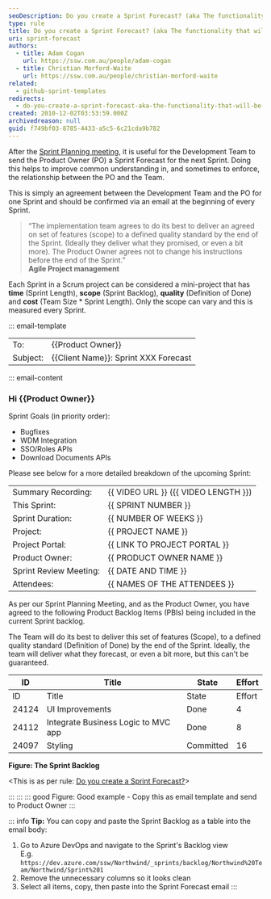 ```yaml
---
seoDescription: Do you create a Sprint Forecast? (aka The functionality that will be developed during the Sprint) - Confirming the relationship between the Product Owner and Development Team in Agile Project Management.
type: rule
title: Do you create a Sprint Forecast? (aka The functionality that will be developed during the Sprint)
uri: sprint-forecast
authors:
  - title: Adam Cogan
    url: https://ssw.com.au/people/adam-cogan
  - title: Christian Morford-Waite
    url: https://ssw.com.au/people/christian-morford-waite
related:
  - github-sprint-templates
redirects:
  - do-you-create-a-sprint-forecast-aka-the-functionality-that-will-be-developed-during-the-sprint
created: 2010-12-02T03:53:59.000Z
archivedreason: null
guid: f749bf03-8785-4433-a5c5-6c21cda9b782
---
```


After the [Sprint Planning meeting](/what-happens-at-a-sprint-planning-meeting), it is useful for the Development Team to send the Product Owner (PO) a Sprint Forecast for the next Sprint. Doing this helps to improve common understanding in, and sometimes to enforce, the relationship between the PO and the Team.

This is simply an agreement between the Development Team and the PO for one Sprint and should be confirmed via an email at the beginning of every Sprint.

<!--endintro-->

> “The implementation team agrees to do its best to deliver an agreed on set of features (scope) to a defined quality standard by the end of the Sprint. (Ideally they deliver what they promised, or even a bit more). The Product Owner agrees not to change his instructions before the end of the Sprint.”  
> **Agile Project management**

Each Sprint in a Scrum project can be considered a mini-project that has **time** (Sprint Length), **scope** (Sprint Backlog), **quality** (Definition of Done) and **cost** (Team Size \* Sprint Length). Only the scope can vary and this is measured every Sprint.

::: email-template

| | |
| -------- | --- |
| To: | {{Product Owner}} |
| Subject: | {{Client Name}}: Sprint XXX Forecast |
::: email-content

### Hi {{Product Owner}}

Sprint Goals (in priority order):

* Bugfixes
* WDM Integration
* SSO/Roles APIs
* Download Documents APIs

Please see below for a more detailed breakdown of the upcoming Sprint:

|                        |                                      |
| ---------------------- | ------------------------------------ |
| Summary Recording:     | {{ VIDEO URL }} ({{ VIDEO LENGTH }}) |
| This Sprint:           | {{ SPRINT NUMBER }}                  |
| Sprint Duration:       | {{ NUMBER OF WEEKS }}                |
| Project:               | {{ PROJECT NAME }}                   |
| Project Portal:        | {{ LINK TO PROJECT PORTAL }}         |
| Product Owner:         | {{ PRODUCT OWNER NAME }}             |
| Sprint Review Meeting: | {{ DATE AND TIME }}                  |
| Attendees:             | {{ NAMES OF THE ATTENDEES }}         |

As per our Sprint Planning Meeting, and as the Product Owner, you have agreed to the following Product Backlog Items (PBIs) being included in the current Sprint backlog.

The Team will do its best to deliver this set of features (Scope), to a defined quality standard (Definition of Done) by the end of the Sprint. Ideally, the team will deliver what they forecast, or even a bit more, but this can't be guaranteed.

|   ID   |   Title                             |   State   |   Effort   |
| ------ | ----------------------------------- | --------- | ---------- |
|   ID   |   Title                             |   State   |   Effort   |
| 24124  | UI Improvements                     | Done      | 4          |
| 24112  | Integrate Business Logic to MVC app | Done      | 8          |
| 24097  | Styling                             | Committed | 16         |

**Figure: The Sprint Backlog**

&lt;This is as per rule: [Do you create a Sprint Forecast?](/sprint-forecast)&gt;

:::
:::
::: good
Figure: Good example - Copy this as email template and send to Product Owner
:::

::: info
**Tip:** You can copy and paste the Sprint Backlog as a table into the email body:

1. Go to Azure DevOps and navigate to the Sprint's Backlog view  
   E.g. `https://dev.azure.com/ssw/Northwind/_sprints/backlog/Northwind%20Team/Northwind/Sprint%201`
2. Remove the unnecessary columns so it looks clean
3. Select all items, copy, then paste into the Sprint Forecast email
:::
